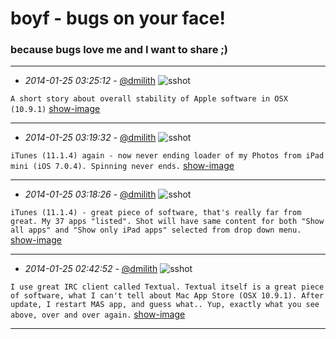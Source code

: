 
# boyf - bugs on your face!

### because bugs love me and I want to share ;)

---

* *2014-01-25 03:25:12* - [@dmilith](https://twitter.com/dmilith) ![sshot](http://s.verknowsys.com/2da5b6fd06337dd0af52d3f371a1058669fab0ea.png)

`A short story about overall stability of Apple software in OSX (10.9.1)` [show-image](http://s.verknowsys.com/2da5b6fd06337dd0af52d3f371a1058669fab0ea.png)

---

* *2014-01-25 03:19:32* - [@dmilith](https://twitter.com/dmilith) ![sshot](http://s.verknowsys.com/969615c28e9d0ea1f89f235eeed7681a2d0f8c0c.png)

`iTunes (11.1.4) again - now never ending loader of my Photos from iPad mini (iOS 7.0.4). Spinning never ends.` [show-image](http://s.verknowsys.com/969615c28e9d0ea1f89f235eeed7681a2d0f8c0c.png)

---

* *2014-01-25 03:18:26* - [@dmilith](https://twitter.com/dmilith) ![sshot](http://s.verknowsys.com/5d8507bf8ad13d22c3db2874006a6e26fa8bcf38.png)

`iTunes (11.1.4) - great piece of software, that's really far from great. My 37 apps "listed". Shot will have same content for both "Show all apps" and "Show only iPad apps" selected from drop down menu.` [show-image](http://s.verknowsys.com/5d8507bf8ad13d22c3db2874006a6e26fa8bcf38.png)

---

* *2014-01-25 02:42:52* - [@dmilith](https://twitter.com/dmilith) ![sshot](http://s.verknowsys.com/5e02b6798fc10b846c558d52641d3b2296f95036.png)

`I use great IRC client called Textual. Textual itself is a great piece of software, what I can't tell about Mac App Store (OSX 10.9.1). After update, I restart MAS app, and guess what.. Yup, exactly what you see above, over and over again.` [show-image](http://s.verknowsys.com/5e02b6798fc10b846c558d52641d3b2296f95036.png)

---
